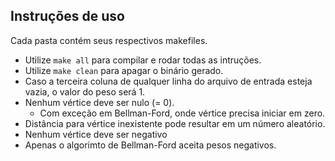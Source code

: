 ## Instruções de uso

Cada pasta contém seus respectivos makefiles.
- Utilize `make all` para compilar e rodar todas as intruções.
- Utilize `make clean` para apagar o binário gerado.
- Caso a terceira coluna de qualquer linha do arquivo de entrada esteja vazia, o valor do peso será 1.
- Nenhum vértice deve ser nulo (= 0).
    - Com exceção em Bellman-Ford, onde vértice precisa iniciar em zero.
- Distância para vértice inexistente pode resultar em um número aleatório.
- Nenhum vértice deve ser negativo
- Apenas o algorimto de Bellman-Ford aceita pesos negativos.
